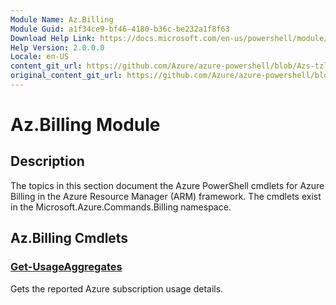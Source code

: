 ```yaml
---
Module Name: Az.Billing
Module Guid: a1f34ce9-bf46-4180-b36c-be232a1f8f63
Download Help Link: https://docs.microsoft.com/en-us/powershell/module/az.billing
Help Version: 2.0.0.0
Locale: en-US
content_git_url: https://github.com/Azure/azure-powershell/blob/Azs-tzl/src/Billing/Billing/help/Az.Billing.md
original_content_git_url: https://github.com/Azure/azure-powershell/blob/Azs-tzl/src/Billing/Billing/help/Az.Billing.md
---
```


# Az.Billing Module
## Description
The topics in this section document the Azure PowerShell cmdlets for Azure Billing in the Azure Resource Manager (ARM) framework. The cmdlets exist in the Microsoft.Azure.Commands.Billing namespace.

## Az.Billing Cmdlets
### [Get-UsageAggregates](Get-UsageAggregates.md)
Gets the reported Azure subscription usage details.
